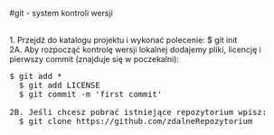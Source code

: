 #git - system kontroli wersji

<br />1. Przejdź do katalogu projektu i wykonać polecenie:
  $ git init
<br />2A. Aby rozpocząć kontrolę wersji lokalnej dodajemy pliki, licencję i pierwszy commit (znajduje się w poczekalni):
  <pre>$ git add *
  $ git add LICENSE
  $ git commit -m 'first commit'
<br />2B. Jeśli chcesz pobrać istniejące repozytorium wpisz:
  $ git clone https://github.com/zdalneRepozytorium
<br />  
